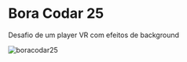 #  Bora Codar 25

Desafio de um player VR com efeitos de background

![boracodar25](https://github.com/FragaInDev/boracodar25/assets/100775696/11a5a93a-d27d-413a-9524-f6e7ddf7bbd7)
